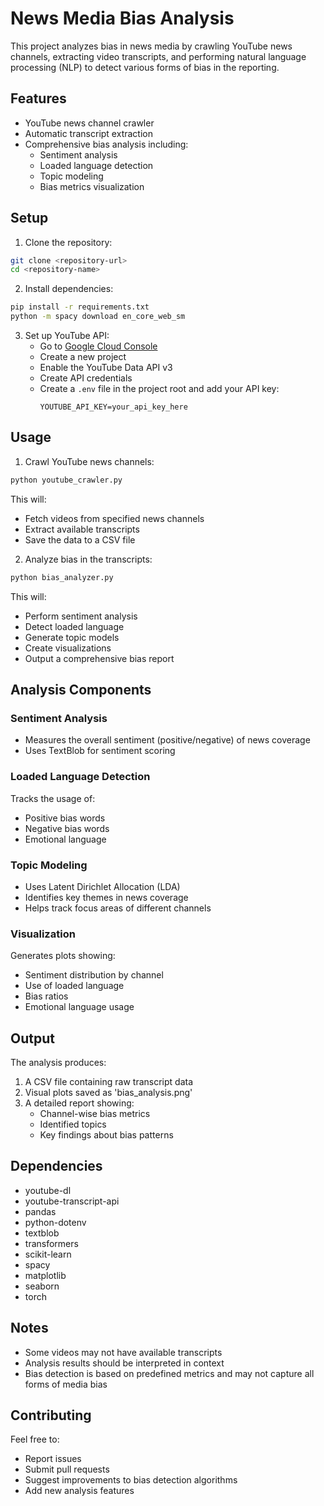 # News Media Bias Analysis

This project analyzes bias in news media by crawling YouTube news channels, extracting video transcripts, and performing natural language processing (NLP) to detect various forms of bias in the reporting.

## Features

- YouTube news channel crawler
- Automatic transcript extraction
- Comprehensive bias analysis including:
  - Sentiment analysis
  - Loaded language detection
  - Topic modeling
  - Bias metrics visualization

## Setup

1. Clone the repository:
```bash
git clone <repository-url>
cd <repository-name>
```

2. Install dependencies:
```bash
pip install -r requirements.txt
python -m spacy download en_core_web_sm
```

3. Set up YouTube API:
   - Go to [Google Cloud Console](https://console.cloud.google.com)
   - Create a new project
   - Enable the YouTube Data API v3
   - Create API credentials
   - Create a `.env` file in the project root and add your API key:
     ```
     YOUTUBE_API_KEY=your_api_key_here
     ```

## Usage

1. Crawl YouTube news channels:
```bash
python youtube_crawler.py
```
This will:
- Fetch videos from specified news channels
- Extract available transcripts
- Save the data to a CSV file

2. Analyze bias in the transcripts:
```bash
python bias_analyzer.py
```
This will:
- Perform sentiment analysis
- Detect loaded language
- Generate topic models
- Create visualizations
- Output a comprehensive bias report

## Analysis Components

### Sentiment Analysis
- Measures the overall sentiment (positive/negative) of news coverage
- Uses TextBlob for sentiment scoring

### Loaded Language Detection
Tracks the usage of:
- Positive bias words
- Negative bias words
- Emotional language

### Topic Modeling
- Uses Latent Dirichlet Allocation (LDA)
- Identifies key themes in news coverage
- Helps track focus areas of different channels

### Visualization
Generates plots showing:
- Sentiment distribution by channel
- Use of loaded language
- Bias ratios
- Emotional language usage

## Output

The analysis produces:
1. A CSV file containing raw transcript data
2. Visual plots saved as 'bias_analysis.png'
3. A detailed report showing:
   - Channel-wise bias metrics
   - Identified topics
   - Key findings about bias patterns

## Dependencies

- youtube-dl
- youtube-transcript-api
- pandas
- python-dotenv
- textblob
- transformers
- scikit-learn
- spacy
- matplotlib
- seaborn
- torch

## Notes

- Some videos may not have available transcripts
- Analysis results should be interpreted in context
- Bias detection is based on predefined metrics and may not capture all forms of media bias

## Contributing

Feel free to:
- Report issues
- Submit pull requests
- Suggest improvements to bias detection algorithms
- Add new analysis features
